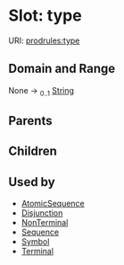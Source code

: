 
# Slot: type




URI: [prodrules:type](https://w3id.org/linkml/schemagrammar/prodrules/type)


## Domain and Range

None &#8594;  <sub>0..1</sub> [String](types/String.md)

## Parents


## Children


## Used by

 * [AtomicSequence](AtomicSequence.md)
 * [Disjunction](Disjunction.md)
 * [NonTerminal](NonTerminal.md)
 * [Sequence](Sequence.md)
 * [Symbol](Symbol.md)
 * [Terminal](Terminal.md)
